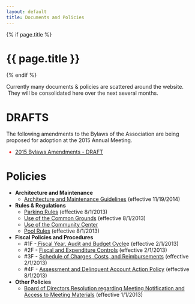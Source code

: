 ```yaml
---
layout: default
title: Documents and Policies
---
```

{% if page.title %} <h1>{{ page.title }}</h1> {% endif %}
													<p>Currently many documents &amp; policies are
														scattered around the website.  They will be consolidated
														here over the next several months.</p>
													<h1 style="font-size: 200%; font-weight: bold;">
														<strong><span>DRAFTS</span></strong>
													</h1>
													<p>The following amendments to the Bylaws of the
														Association are being proposed for adoption at the 2015
														Annual Meeting.</p>
													<ul>
														<li style="color: red;"><a
															href="http://1drv.ms/1wUEShX">2015 Bylaws Amendments
																- DRAFT</a></li>
													</ul>
													<h1>
														<strong><span>Policies</span></strong>
													</h1>
													<ul>
														<li><strong>Architecture and Maintenance</strong>
															<ul>
																<li><a
																	href="https://onedrive.live.com/redir?resid=529E6218CA92DA58!4991&amp;authkey=!AAtWnpUG9UTz8Ok&amp;ithint=file%2cpdf">Architecture
																		and Maintenance Guidelines</a> (effective 11/19/2014)</li>
															</ul></li>
														<li><strong>Rules &amp; Regulations</strong>
															<ul>
																<li><a
																	href="https://onedrive.live.com/redir?resid=529E6218CA92DA58%211549">Parking
																		Rules</a> (effective 8/1/2013)</li>
																<li><a
																	href="https://onedrive.live.com/redir?resid=529E6218CA92DA58%211546">Use
																		of the Common Grounds</a> (effective 8/1/2013)</li>
																<li><a
																	href="https://onedrive.live.com/redir?resid=529E6218CA92DA58%211556">Use
																		of the Community Center</a></li>
																<li><a
																	href="https://onedrive.live.com/redir?resid=529E6218CA92DA58%211547">Pool
																		Rules</a> (effective 8/1/2013)</li>
															</ul></li>
														<li><strong>Fiscal Policies and Procedures</strong>
															<ul>
																<li>#1F -<a
																	href="https://onedrive.live.com/redir?resid=529E6218CA92DA58%212815"
																	target="_blank"> Fiscal Year, Audit and Budget
																		Cycle</a>e (effective 2/1/2013)
																</li>
																<li>#2F - <a
																	href="https://onedrive.live.com/redir?resid=529E6218CA92DA58%212812"
																	target="_blank">Fiscal and Expenditure Controls</a>
																	(effective 2/1/2013)
																</li>
																<li>#3F - <a
																	href="https://onedrive.live.com/redir?resid=529E6218CA92DA58%212814"
																	target="_blank">Schedule of Charges, Costs, and
																		Reimbursements</a> (effective 2/1/2013)
																</li>
																<li>#4F - <a
																	href="https://skydrive.live.com/redir?resid=529E6218CA92DA58%211552"
																	target="_blank">Assessment and Delinquent Account
																		Action Policy</a> (effective 8/1/2013)
																</li>
															</ul></li>
														<li><strong>Other Policies</strong>
															<ul>
																<li><a
																	href="https://skydrive.live.com/redir?resid=529E6218CA92DA58%211558">Board
																		of Directors Resolution regarding Meeting Notification
																		and Access to Meeting Materials</a> (effective 1/1/2013)</li>
															</ul></li>
													</ul>
												

